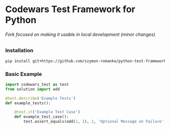 # Codewars Test Framework for Python

###### Fork focused on making it usable in local development (minor changes)

### Installation

```bash
pip install git+https://github.com/szymon-romanko/python-test-framework.git#egg=codewars_test
```

### Basic Example

```python
import codewars_test as test
from solution import add

@test.describe('Example Tests')
def example_tests():

    @test.it('Example Test Case')
    def example_test_case():
        test.assert_equals(add(1, 1), 2, 'Optional Message on Failure')
```

<!--

### Using Other Assertions

> NOTE: This is not ready for production because the passed test case is not reported correctly.
> See [#9](https://github.com/codewars/python-test-framework/issues/9).

Any function that raises an `AssertionError` can be used instead of `codewars_test` assertions:

```python
import numpy as np
import pandas as pd
import codewars_test as test

@test.describe('Example Tests')
def test_custom_assertions():

    @test.it('Test something in numpy')
    def test_numpy_assertion():
        actual = np.reshape(range(16), [4, 4])
        expected = np.reshape(range(16, 0, -1), [4, 4])
        np.testing.assert_equal(expected, actual)

    @test.it('Test something in pandas')
    def test_pandas_assertion():
        actual = pd.DataFrame({'foo': [1, 2, 3]})
        expected = pd.DataFrame({'foo': [1, 42, 3]})
        pd.testing.assert_frame_equal(expected, actual)

    @test.it('Test something using a custom assertion')
    def test_custom_assertion():
        def custom_assert_eq(actual, expected, msg=None):
            if actual != expected:
                default_msg = f'`{actual}` did not equal expected `{expected}`'
                raise AssertionError(default_msg if msg is None else msg)

        actual = 2
        expected = 1
        custom_assert_eq(actual, expected)
```

-->
